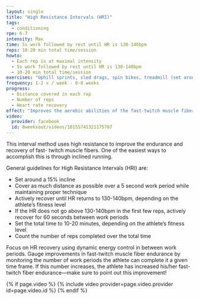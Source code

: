 ```yaml
---
layout: single
title: "High Resistance Intervals (HRI)"
tags:
  - conditioning
rpe: 6-7
intensity: Max
time: 5s work followed by rest until HR is 130-140bpm
reps: 10-20 min total time/session
howto:
  - Each rep is at maximal intensity
  - 5s work followed by rest until HR is 130-140bpm
  - 10-20 min total time/session
exercises: "Uphill sprints, sled drags, spin bikes, treadmill (set around 15% incline) or other cardio machines capable of high resistance"
frequency: 1-2 x / week - 6-8 weeks
progress:
  - Distance covered in each rep
  - Number of reps
  - Heart rate recovery
effect: "Improves the aerobic abilities of the fast-twitch muscle fibers so that high power can be maintained longer."
video:
  provider: facebook
  id: 8weeksout/videos/10155741321175787
---
```


This interval method uses high resistance to improve the endurance and recovery of fast-
twitch muscle fibers. One of the easiest ways to accomplish this is through inclined running.

General guidelines for High Resistance Intervals (HRI) are:

- Set around a 15% incline
- Cover as much distance as possible over a 5 second work period while maintaining
proper technique
- Actively recover until HR returns to 130-140bpm, depending on the athlete’s fitness
level
- If the HR does not go above 130-140bpm in the first few reps, actively recover for 60
seconds between work periods
- Set the total time to 10-20 minutes, depending on the athlete’s fitness level
- Count the number of reps completed over the total time

Focus on HR recovery using dynamic energy control in between work periods.
Gauge improvements in fast-twitch muscle fiber endurance by monitoring the number of
work periods the athlete can complete it a given time frame. If this number increases, the
athlete has increased his/her fast-twitch fiber endurance—make sure to point out this
improvement!

{% if page.video %}
  {% include video provider=page.video.provider id=page.video.id %}
{% endif %}
